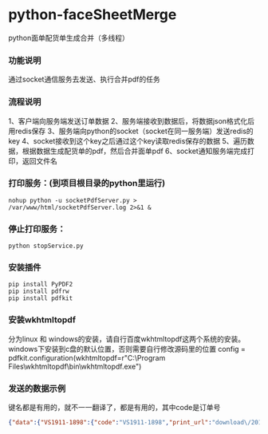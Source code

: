 # python-faceSheetMerge
python面单配货单生成合并（多线程）

### 功能说明
通过socket通信服务去发送、执行合并pdf的任务

### 流程说明
1、客户端向服务端发送订单数据
2、服务端接收到数据后，将数据json格式化后用redis保存
3、服务端向python的socket（socket在同一服务端）发送redis的key
4、socket接收到这个key之后通过这个key读取redis保存的数据
5、遍历数据，根据数据生成配货单的pdf，然后合并面单pdf
6、socket通知服务端完成打印，返回文件名

### 打印服务：(到项目根目录的python里运行)
```
nohup python -u socketPdfServer.py >  /var/www/html/socketPdfServer.log 2>&1 &
```
### 停止打印服务：
```
python stopService.py
```

### 安装插件
```
pip install PyPDF2
pip install pdfrw
pip install pdfkit
```

### 安装wkhtmltopdf
分为linux 和 windows的安装，请自行百度wkhtmltopdf这两个系统的安装。
windows下安装到c盘的默认位置，否则需要自行修改源码里的位置
config = pdfkit.configuration(wkhtmltopdf=r"C:\Program Files\wkhtmltopdf\bin\wkhtmltopdf.exe")

### 发送的数据示例
键名都是有用的，就不一一翻译了，都是有用的，其中code是订单号
```json
{"data":{"VS1911-1898":{"code":"VS1911-1898","print_url":"download\/20191107163829179106098250.pdf","tracking_number":"179106098250","distribution":[{"code":"ELEA117K14","name":"iJust 3 Kit(WR VERSION) Black Silver 7.5ml","unit_price":27.79,"qutqty":1}]},"VS1911-1897":{"code":"VS1911-1897","print_url":"download\/20191107163829179106095306.pdf","tracking_number":"179106095306","distribution":[{"code":"MAVA027K01","name":"Myvapors MyTri Full kit Black","unit_price":17.31,"qutqty":1}]}}}
```